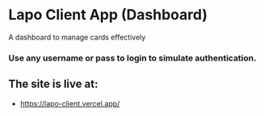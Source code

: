 # Lapo Client App (Dashboard)

A dashboard to manage cards effectively

### Use any username or pass to login to simulate authentication.

## The site is live at:

- https://lapo-client.vercel.app/
